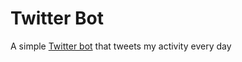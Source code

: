 # Twitter Bot

A simple [Twitter bot](https://twitter.com/WatagoriBot) that tweets my activity every day

